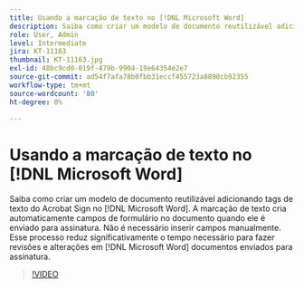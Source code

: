 ```yaml
---
title: Usando a marcação de texto no [!DNL Microsoft Word]
description: Saiba como criar um modelo de documento reutilizável adicionando tags de texto do Acrobat Sign no [!DNL Microsoft Word]
role: User, Admin
level: Intermediate
jira: KT-11163
thumbnail: KT-11163.jpg
exl-id: 48bc9cd0-019f-479b-9904-19e64354e2e7
source-git-commit: ad54f7afa78b0fbb31eccf455723a8890cb92355
workflow-type: tm+mt
source-wordcount: '80'
ht-degree: 0%

---
```


# Usando a marcação de texto no [!DNL Microsoft Word]

Saiba como criar um modelo de documento reutilizável adicionando tags de texto do Acrobat Sign no [!DNL Microsoft Word]. A marcação de texto cria automaticamente campos de formulário no documento quando ele é enviado para assinatura. Não é necessário inserir campos manualmente. Esse processo reduz significativamente o tempo necessário para fazer revisões e alterações em [!DNL Microsoft Word] documentos enviados para assinatura.

>[!VIDEO](https://video.tv.adobe.com/v/3409482?quality=12&learn=on&hidetitle=true)
